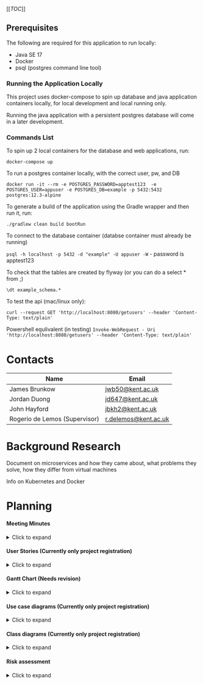 [[_TOC_]]

## Prerequisites

The following are required for this application to run locally:
 - Java SE 17
 - Docker
 - psql (postgres command line tool)

### Running the Application Locally

This project uses docker-compose to spin up database and java application containers
locally, for local development and local running only. 

Running the java application with a persistent postgres database will come in a later development.

### Commands List

To spin up 2 local containers for the database and web applications, run: 

`docker-compose up`

To run a postgres container locally, with the correct user, pw, and DB

`docker run -it --rm -e POSTGRES_PASSWORD=apptest123  -e POSTGRES_USER=appuser -e POSTGRES_DB=example -p 5432:5432 postgres:12.3-alpine `

To generate a build of the application using the Gradle wrapper and then run it, run:

`./gradlew clean build bootRun`

To connect to the database container (databse container must already be running)

`psql -h localhost -p 5432 -d "example" -U appuser -W` - password is apptest123

To check that the tables are created by flyway (or you can do a select * from ;)

`\dt example_schema.*`

To test the api (mac/linux only):

`curl --request GET 'http://localhost:8080/getusers' --header 'Content-Type: text/plain'`

Powershell equlivalent (in testing)
`Invoke-WebRequest - Uri 'http://localhost:8080/getusers' --header 'Content-Type: text/plain'`



# Contacts
| Name | Email |
|------|-------|
| James Brunkow | [jwb50@kent.ac.uk](mailto:jwb50@kent.ac.uk) |
| Jordan Duong | [jd647@kent.ac.uk](mailto:jd647@kent.ac.uk) |
| John Hayford | [jbkh2@kent.ac.uk](mailto:jbkh2@kent.ac.uk) |
| Rogerio de Lemos (Supervisor) | [r.delemos@kent.ac.uk](mailto:r.delemos@kent.ac.uk) |

# Background Research

Document on microservices and how they came about, what problems they solve, how they differ from virtual machines

Info on Kubernetes and Docker

# Planning

#### Meeting Minutes

<details>
<summary>Click to expand</summary>

<table>
<tr>
<th>Date</th>
<th>Discussed</th>
<th>Actions for next meeting</th>
</tr>
<tr>
<td>20/06/22</td>
<td>

* Discussed documentation layout
* User stories and UML diagrams for each microservice
* Agile methodology
* Test Driven development
* Simple front end for service
</td>
<td>

James

* Set up GitLab
* Work on local Kubernetes and docker

John and Jordan

* Refamiliarize with software engineering
* Look into Web Development module
</td>
</tr>
<tr>
<td>24/06/22</td>
<td>

Supervisor meeting (Rogerio)

* Look into daily scrum meetings
* Explanation of early deliverables
* JB experimented with local Kubernetes cluster
</td>
<td>

* Develop first draft for user stories
* Request access to Kent Cloud Computing to link with Kubernetes cluster
</td>
</tr>
<tr>
<td>25/06/22</td>
<td>

* Discussed and broke down previous meeting
* Scrum-like meetings Monday to Friday
* Risk assessment done by James
</td>
<td>

* Develop user stories for microservices including all shareholders (students, academic staff and professional services)
* John to research frontend and software packages that can be used
* Jordan to created initial UML diagram for project registration microservice
</td>
</tr>
<tr>
<td>27/06/22</td>
<td>

* User stories need to be redrafted and condensed
* Look at Gantt chart
* Lucid suggested to help with UML diagrams
</td>
<td>

* Jordan to condense an rework user stories
* Look into additions to risk assessment
* Work on a UML document
* John to further look into UI for frontend and ways to manage inputted data
</td>
</tr>
<tr>
<td>30/06/22</td>
<td>

* Plans for timeline of development phase of project
* Simple HTML/CSS decided for front end to keep things simple
* James made amendments to Jordan's class diagram and started on a sequence diagram
* Shared access to GitLab
* Feedback made on user stories -- merge discuss, select and publish microservices
* Discussions on ethical review aspect of project registration microservice
</td>
<td>

* Jordan to continue work on user stories and a use case diagram
* John to continue with frontend design
* James continuing with Kubernetes cluster
</td>
</tr>
<tr>
<td>01/07/22</td>
<td>

Supervisor meeting (Rogerio)

* Jordan and John should look into developing their own Kubernetes clusters
* Further feedback on user stories -- further simplification
* Additional user stories suggested for implementation
* Insight into the roles of different shareholders (Supervisors, professional services, module convenors and director role)
</td>
<td>

* Further polishing of user stories
* Jordan and John look further into Docker and Kubernetes
* James working on implementing a database into Kubernetes cluster
* Look into Springboot to containerise Java applications
</td>
</tr>
<tr>
<td>04/07/22</td>
<td>

* John shows beginnings for front end, discussed additional features
* Discussed early deliverable and what to include
* James discussed progress into Springboot
* Jordan discussing progress in Kubernetes and Docker
* Aim to start development next week
</td>
<td>

* Jordan to begin documentation and building up of GitLab
* James working on getting Java application to communicate with database in cluster
</td>
</tr>
<tr>
<td>05/07/22</td>
<td>

* James succeeded in communication between Java and database in cluster
* John showed progress on fronted implementation -- showed ability to add and remove group members from registration form
* Jordan showed work on GitLab -- user stories added under issues and started work on wiki
* James gave suggestions on building the wiki
</td>
<td>

* James to continue progress on Springboot
* John to work out some bugs on frontend when removing group members on registration form
* Jordan to further work on GitLab wiki and research into auto devops from GitLab
</td>
</tr>
<tr>
<td>07/07/22</td>
<td>

* Discussed state of each component of the project thus far, and what tools are being used.
* John discussed overcoming roadblocks on JS work and plans for the Ethics form. As much business logic as possible to be in the java instead of having to use out-of-context JS. 
* Jordan showed developments with the Gitlab, discussing implementations for CI and K8s, as well as the work done on the wiki for documentation. 
* James explained how the recently committed code works, and how to run it in its current state. Looking to continue this development over the weekend. 
</td>
<td>
* Jordan to pull GitLab Java folder and look into how best to implement business logic, as well as becoming more familiar with the structure of the project thus far.
* James to Containerise second microservice, having another readme file of how to containerise applications, and how to run them together from an image. Build a single node instance of K8s on university VM, attempt to run some code on it.
* John to finish registration form, containerise, upload to Gitlab in whatever fashion works best. Develop ideas for how best to implement the ethics form, with hopes of beginning the development of this next week.
* All members of the team are to make code pull and commits, however small, to ensure they are set up for the rest of the development.
</td>
</tr>
<tr>
<td>08/07/22</td>
<td>
Supervisor meeting

* Rogerio ‘not happy’ John can’t attend
* Team updated Rogerio on status of project
* Discussed how Rogerio would like the K8s implementation configured, single node (current config) vs full scale cluster. 
* Stated a full cluster was necessary for the development. 
* Discussed additional features and user stories
</td>
<td>
* Jordan and John to have run something on k8s, and be able to provide evidence of this (maybe using minikube, for space concerns?)
* James to add Rogerio to GitLab as developer
* James to continue to develop cluster
* Jordan to add user story for developer interface (6th stakeholder in project). Should have the functionality to add and remove qs from any form on frontend, database should see this and respond accordingly.
* Jordan to have a full list of user stories available for Friday.
* John to consider how to implement different frontends based on users with different privileges.

</td>
</tr>
<tr>
<td>12/07/22</td>
<td>
* Discussed containerising js, sub-moduling it to main repo, look into outputting frontend data in json.
* Team discussed additional components to be added to json fields to be logged. 
* Discussed next steps with the java code, how to operationalise the controller
* Discussed the state of openstack, that 1) the group only has one instance each and 2) the group does not share access to a project. James has emailed the cs-syshelp email address monday regarding this, waiting for response
</td>
<td>
*Jordan and James to do pair programming on some elements of the java controller
* James to add group members as array in json and java stuff, as well as whether the person’s degree is cybersec focused or not. 
* James to research reporting 3rd party solutions, prometheus and grafana
* John to look at submoduling his code to the main repo, as well as how to output json in the same format as the java takes it in. 
</td>
</tr>

</table>

</details>

#### User Stories (Currently only project registration)

<details>
<summary>Click to expand</summary>

| User Stories | Tests |
|--------------|-------|
| Students should be able to provide their course details and student information when registering projects | Input student details. Leave required sections blank to see if it is still accepted |
| When registering projects, students should be able to specify whether it is a group or individual project | Register project as a group. Register project as an individual |
| When registering a group project, notifications should be sent to other group members to fill out their details and tick to confirm they are in the group | Register as a group. Check if email notifications have been sent to other members |
| Students should be able to register either 1 or 2 supervisors for their project and provide their details | Register with 1 supervisor. Register with 2 supervisors |
| Students should be able to specify whether there are ethical considerations and have a text box to briefly go over them | Tick a box whether there are ethical concerns. Fill out the text box provided to explain the concerns |
| Students should be able to check the status of their registration to see which group members still need to confirm the form | Access form and check if all group members have accepted and registered their details to the project |
| Academics should be sent details of projects they are supervising to check that the topic is appropriate for the course of the student | When students register, send the details to supervisors to check |
| Supervisors should be notified when they have been registered for a project by a student via email | Send notification to supervisor that they have been registered with a project |
| Supervisors should be able to OK or reject projects they are given by students | Accept project proposed by students. Reject project |
| PS should be able to send reminders to both students and academic staff if they have not registered with a project | Send reminder email to students not registered. Send reminders to academic staff not registered with projects |
| PS should be able to generate a spreadsheet report of the statuses of all students and staff related to project registration | Query database and generate spreadsheet containing relevant information on project registration status, course details etc. |
| PS should be able to check if there are any students registered to a project not appropriate for their course | Query database and check students that are registered with inappropriate projects for their course. E.g. Cyber security student not registered with a cyber security project |
| As a module convenor I would like to generate reports on how many of my students have registered for a project | Query database to check students that are in the module convenor’s course have registered a project |
| As a director of graduate studies I would like to be able to access a list of students and see their registration status as well as the statuses of supervisors | Query for a spreadsheet detailing the information of students and academic staff |
| All users will have the ability to declare what type of user they are to be granted more access to the microservice | Tick box announcing user is a student, academic staff, PS, module convenor or director of graduate studies |
| Superusers will need access to all parts of the microservice for development | Register as superuser to gain access to all information |

</details>

#### Gantt Chart (Needs revision)

<details>
<summary>Click to expand</summary>

![image](uploads/7a48d891e8315861f90baa86cda2bbdd/image.png)

</details>

#### Use case diagrams (Currently only project registration)

<details>
<summary>Click to expand</summary>

<span dir="">![](https://lh6.googleusercontent.com/ID3Mev38gskCWp0HHqSNWtSOaVvUh95E-BwDjTyoi4H8GkjAtkWH-4D4VtRQnSszk9XM4JKUUKg9hdVVnaGNoYtsGEomFWlsBCaLWUGjtCB3amL6GjMDopvZAp0L91S0a7SQaSJ1hnvBERz02w)</span>

</details>

#### Class diagrams (Currently only project registration)

<details>
<summary>Click to expand</summary>

<span dir="">![](https://lh3.googleusercontent.com/kyjiTcQUYyktu2G-MahXcCOD30g-PkAVNZUaM1E2qQIZjnJVWsnIl1AIRwfCwKRuQt_f70Dok8ID1T57fAJUcBYQ7eAz6EnLog4acNbLLcOQ2rV2zy_8SoWyhQqzKopQD6TcrNXx34Bss5davRk)</span>

</details>

#### Risk assessment

<details>
<summary>Click to expand</summary>

<div>

<table>
<tr>
<td>

Risk<span dir=""> </span>
</td>
<td>

Further Description<span dir=""> </span>
</td>
<td>

Risk Type (Somerville)<span dir=""> </span>
</td>
<td>

Likelihood P(e)<span dir=""> </span>
</td>
<td>

Severity L(e)<span dir=""> </span>
</td>
<td>

RE(e)<span dir=""> </span>
</td>
<td>

Minimization strategy<span dir=""> </span>
</td>
<td>

Contingency Strategy<span dir=""> </span>
</td>
</tr>
<tr>
<td>Software cannot integrate correctly</td>
<td>Elements of the software solutions implemented are non-compatible, either in what has been developed, or what third-party software is implemented. This would require lengthy workarounds, which may impact the performance and replicability of the code, or it may prevent features communicating with one another at all. </td>
<td>

Tools<span dir=""> </span>
</td>
<td>

5<span dir=""> </span>
</td>
<td>

5<span dir=""> </span>
</td>
<td>

25<span dir=""> </span>
</td>
<td>The team are using software solutions that are standardized throughout the industry - meaning the compatibility between solutions is likely very high. Before development reaches the coding phase, an understanding of each software solution being used, and how to integrate them will be developed by the team.</td>
<td>

If one software solution employed is incompatible with another, other software options will be explored<span dir=""> </span>
</td>
</tr>
<tr>
<td>

Personnel Shortfalls<span dir=""> </span>
</td>
<td>

Either through forced absence (illness) or through group attrition, the team lacks the required staffing to complete the project's goals in a reasonable time. More, if individuals in the group are unable to dedicate sufficient time to the project, or to engage in learning the core concepts of the project (such as Kubernetes) in sufficient detail, they will be significantly less effective in delivering a sufficient final product<span dir=""> </span>
</td>
<td>

People<span dir=""> </span>
</td>
<td>

5<span dir=""> </span>
</td>
<td>

5<span dir=""> </span>
</td>
<td>

25<span dir=""> </span>
</td>
<td>

Working remotely minimizes the chance of contracting illnesses which spread across the entire team. Helpful resources about elements of the project (such as web resources, online tutorials, and example code) will be vital in building a shared understanding of the task, and the considerable time and learning requirements of the project. <span dir=""> </span>
</td>
<td>

All documentation and plans about each ms visible to all team members, if someone is taken ill/leaves the project, the blueprints for how to build what they are building should still exist. Also, the structure of the project, in not being monolithic pieces of code, and the fact that the microservices developed are to function independently of one another mean if an ms must be dropped due to staffing issues, it should not impact the functionality of other ms's. Using issue tracking via GitLab will also allow the team to reallocate core issues if a member of the team is unable to complete a task or withdraws from the project for any length of time. <span dir=""> </span>
</td>
</tr>
<tr>
<td>

Inadequate preparation<span dir=""> </span>
</td>
<td>

Research into proposed code functions inadequate, end product ends up being unfit for purpose. Applies to both front-end and main body of code.<span dir=""> </span>
</td>
<td>

People<span dir=""> </span>
</td>
<td>

5<span dir=""> </span>
</td>
<td>

3<span dir=""> </span>
</td>
<td>

15<span dir=""> </span>
</td>
<td>

Before any coding begins, the team is collectively drawing up plans to build shared understanding of goals. Dedicating an entire sprint to preparing for each element of the project. <span dir=""> </span>
</td>
<td>

Utilize daily meetings with the team at the early stage to get up to speed on what each team member is working on.<span dir=""> </span>
</td>
</tr>
<tr>
<td>

Poor Code Quality<span dir=""> </span>
</td>
<td>

Inconsistent / unclear naming of variables, unnecessary loops, making multiple calls when one is appropriate, poor indenting and code spacing. Impacts code readability for those who pick up project later, also impacts performance of code. Even if it is functional, the unnecessary calls / loops may impact scalability of the code<span dir=""> </span>
</td>
<td>

Technology<span dir=""> </span>
</td>
<td>

5<span dir=""> </span>
</td>
<td>

3<span dir=""> </span>
</td>
<td>

15<span dir=""> </span>
</td>
<td>

Pair programming / code reviews at least once per week, more if required. We will aim to use programming languages that we are all familiar with.<span dir=""> </span>
</td>
<td>

Final sprint used to tidy code, refactoring any poor-quality code identified at the beginning of that sprint<span dir=""> </span>
</td>
</tr>
<tr>
<td>

Feature Drift<span dir=""> </span>
</td>
<td>

During the development of a microservice, secondary functionality may become possible to implement. This will take time away from the main functionality attempting to be developed, and lead to impaired functionality of the microservice, as well as impeding the development of the project. Moreover, it defeats the point of microservices, to provide a single modular function to a larger system.<span dir=""> </span>
</td>
<td>

Requirements<span dir=""> </span>
</td>
<td>

5<span dir=""> </span>
</td>
<td>

3<span dir=""> </span>
</td>
<td>

15<span dir=""> </span>
</td>
<td>

Daily team meetings to discuss specifics of what work will be done that day. Using user stories to build concise set of issues, listed on Kanban board on Gitlab to keep track of what everyone is working on. Detailed documentation and issue tracking listing exactly what features are to be developed and when. If additional features are identified through exploration of solutions to other issues, team is to leave these as user stories in the Gitlab, in the event we have additional time spare to revisit after development, or for the next set of developers to have a starting point. <span dir=""> </span>
</td>
<td>

If feature drift does occur and additional functionality is developed that is not core to the project, this should be commented out and eventually (time permitting) split off into its own microservice after the main body of the development is completed. <span dir=""> </span>
</td>
</tr>
<tr>
<td>

Overestimating project scope<span dir=""> </span>
</td>
<td>

The fact that the project is a prototype means some features should be built to be functional, instead of being fully deployment ready. Spending too much time perfecting one microservice / element of the project takes time away from other elements which can be more crucial to function.<span dir=""> </span>
</td>
<td>

Estimation<span dir=""> </span>
</td>
<td>

5<span dir=""> </span>
</td>
<td>

3<span dir=""> </span>
</td>
<td>

15<span dir=""> </span>
</td>
<td>

UML diagrams are created to illustrate the approximate functionality of features / microservices, and how they interact. Team to adhere to these as a means of minimizing the chance of going beyond the scope of the project. While other features may be identified as possibilities during development, the team are to note these as future developments for the project in the final writeup.<span dir=""> </span>
</td>
<td>

In the event that a ms takes far too long to develop due to it being improperly scoped beforehand, some ms's later in development may have to be missed out, and instead left fully documented and planned, for future developers to work on. <span dir=""> </span>
</td>
</tr>
<tr>
<td>

Poor Quality Documentation<span dir=""> </span>
</td>
<td>

As this project is both a prototype and something that will be developed further by other parties later, poor quality documentation may mean that elements of the code are not understandable so should not be carried forward into their developments. Moreover, if the method used to achieve functionality is not documented, then future developers may not be able to recreate the scenario that your code worked in, leading to it being useless<span dir=""> </span>
</td>
<td>

Requirements<span dir=""> </span>
</td>
<td>

3<span dir=""> </span>
</td>
<td>

3<span dir=""> </span>
</td>
<td>

9<span dir=""> </span>
</td>
<td>

Regular code reviews between members of team, to build shared understanding of expectations of code/documentation quality and to catch any instances of poor documentation. Any operations required to run code listed in a readme on GitLab<span dir=""> </span>
</td>
<td>

Goal to have most planning documentation done for early deliverable, which can receive feedback from the project supervisor. We will have wiki available on GitLab which everyone in the team can contribute to, as a central documentation repository, as well as having examples listed of how to comment on what code does<span dir=""> </span>
</td>
</tr>
<tr>
<td>

Poor security<span dir=""> </span>
</td>
<td>

Having the ability for one user to see another user's files, or to access the administrative components of the software meant for academics and professional services could lead to issues with data protection.<span dir=""> </span>
</td>
<td>

Technology<span dir=""> </span>
</td>
<td>

5<span dir=""> </span>
</td>
<td>

1<span dir=""> </span>
</td>
<td>

5<span dir=""> </span>
</td>
<td>

Basic validation protocols will be implemented during the development of the project with emphasis on attempting to view user 1's data as user 2, or similar scenarios. <span dir=""> </span>
</td>
<td>

The goal of this development is not to have a deployment ready solution, so if issues of security arise from our development, we can specify where we found the issues, how we would correct them given time, and present this as a known issue on the GitLab, for the next developer team to engage with this project to be aware of. <span dir=""> </span>
</td>
</tr>
<tr>
<td>

Poor Time Management<span dir=""> </span>
</td>
<td>

The required time to develop a feature is underestimated, or the amount of time being able to be given to the project by members of the team is underestimated. In the event that this results in incompletion of an integral feature to the overall function (such as the project registration ms) then this can have a significant impact on what is able to be developed later in the project. <span dir=""> </span>
</td>
<td>

Estimation<span dir=""> </span>
</td>
<td>

5<span dir=""> </span>
</td>
<td>

1<span dir=""> </span>
</td>
<td>

5<span dir=""> </span>
</td>
<td>

A project timetable Gantt chart has been developed, whereby the team will have ample time to focus on developments both collaboratively and individually. This should give each member of the team a time frame with which to complete specific developments. Daily meetings keep the rest of the team aware of the state of each component of the development, and if a part of the development is progressing slower than it should, the team can use pair programming to attempt development from a slightly different approach, possibly giving a breakthrough.<span dir=""> </span>
</td>
<td>

As well as having ample time to work on each component, the team has a window of roughly 2 weeks at the end of the project to troubleshoot any issues or to use as a buffer to make sure key features can be developed. If a ms is unable to be finished, the independent functionality of all other ms's should allow the software to still function without the unfinished component. Documentation for these components will also still exist, so the development can continue later. <span dir=""> </span>
</td>
</tr>
<tr>
<td>

Poor quality Interface<span dir=""> </span>
</td>
<td>

Despite all functionalities being present in the code, if the end user cannot interface with the software in an intuitive way, the software may end up being mistakenly misused<span dir=""> </span>
</td>
<td>

Technology<span dir=""> </span>
</td>
<td>

3<span dir=""> </span>
</td>
<td>

1<span dir=""> </span>
</td>
<td>

3<span dir=""> </span>
</td>
<td>

Due to time constraints of this project, a deployment-ready UI for the software will not be possible to develop, while maintaining goals for the rest of the project. Instead, the use of 3rd party solutions and a minimal but functional approach should minimize the development time for this component while maintaining usability<span dir=""> </span>
</td>
<td>

During the planning phase, the team are to develop idealized images of what the UI would look like for each feature. These are to be derived from researching comparable products and their implementations, as well as from examining user stories about necessary functionality. From this, future developments will be able to complete the UI to a high standard, in the process of making the project deployment ready.<span dir=""> </span>
</td>
</tr>
<tr>
<td>

Inflexibility with Project Development<span dir=""> </span>
</td>
<td>

Gold plating' documentation is a phenomenon derived from more traditional software development methodologies, which focuses on completing a software project to a spec and not worrying about further development or upkeep. With the present development, gold-plating our plans would prevent us exploring other ways of achieving the same goal with the software and would mean that the implementation would be based on the knowledge pool at the start of the development, which does not account for knowledge gained while doing the project. This can lead to limited implementations, or the inability for future developers to easily expand the scope of the project later in the software's life cycle. <span dir=""> </span>
</td>
<td>

Requirements<span dir=""> </span>
</td>
<td>

3<span dir=""> </span>
</td>
<td>

3<span dir=""> </span>
</td>
<td>

9<span dir=""> </span>
</td>
<td>

Beginning development earlier and focusing less on having each component highly specified before beginning gives developers time to explore the best way of tackling an issue. <span dir=""> </span>
</td>
<td> </td>
</tr>
</table>

</div>
</details>

#### 

#### 





